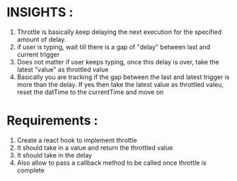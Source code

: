 
# INSIGHTS :

1. Throttle is basically keep delaying the next execution for the specified amount of delay.
2. if user is typing, wait till there is a gap of "delay" between last and current trigger
3. Does not matter if user keeps typing, once this delay is over, take the latest "value" as throttled value
4. Basically you are tracking if the gap between the last and latest trigger is more than the delay. If yes then take the latest value as throttled valeu, reset the datTime to the currentTime and move on

# Requirements :

1. Create a react hook to implement throttle
2. It should take in a value and return the throttled value
3. It should take in the delay
4. Also allow to pass a callback method to be called once throttle is complete